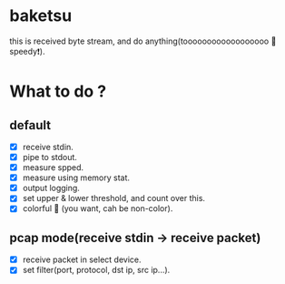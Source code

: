 # baketsu
this is received byte stream, and do anything(toooooooooooooooooo :bullettrain_side: speedy:exclamation:).
# What to do ?
## default
- [x] receive stdin.
- [x] pipe to stdout.
- [x] measure spped.
- [x] measure using memory stat.
- [x] output logging.
- [x] set upper & lower threshold, and count over this.
- [x] colorful :rainbow: (you want, cah be non-color).
## pcap mode(receive stdin -> receive packet)
- [x] receive packet in select device.
- [x] set filter(port, protocol, dst ip, src ip...).
